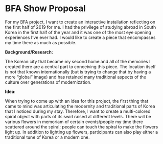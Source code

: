 # BFA Show Proposal

For my BFA project, I want to create an interactive installation reflecting on the first half of 2019 for me. I had the privilege of studying abroad in South Korea in the first half of the year and it was one of the most eye opening experiences I’ve ever had. I would like to create a piece that encompasses my time there as much as possible.

**Background/Research:**

The Korean city that became my second home and all of the memories I created there are a central part to conceiving this piece. The location itself is not that known internationally (but is trying to change that by having a more “global” image) and has retained many traditional aspects of the culture over generations of modernization.

**Idea:**

When trying to come up with an idea for this project, the first thing that came to mind was articulating the modernity and traditional parts of Korea that I noticed during my stay. Therefore, I want to create a multi-colored spiral object with parts of its swirl raised at different levels. There will be various flowers in memoriam of certain events/people my time there scattered around the spiral; people can touch the spiral to make the flowers light up. In addition to lighting up flowers, participants can also play either a traditional tune of Korea or a modern one. 
